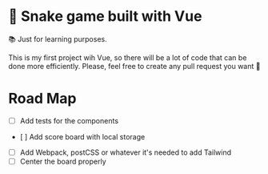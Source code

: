 # 🐍 Snake game built with Vue

📚 Just for learning purposes.

This is my first project wih Vue, so there will be a lot of code
that can be done more efficiently. Please, feel free to create any 
pull request you want 🙂

# Road Map

- [ ] Add tests for the components
- [ ] Add score board with local storage
- [ ] Add Webpack, postCSS or whatever it's needed to add Tailwind
- [ ] Center the board properly
